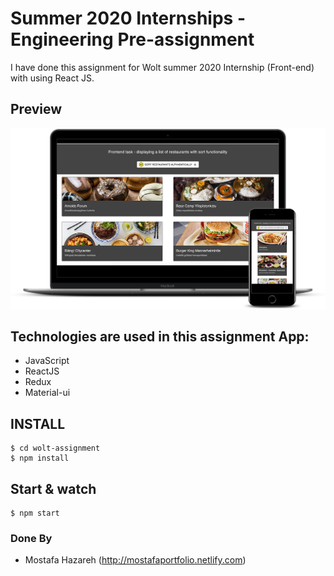 # Summer 2020 Internships - Engineering Pre-assignment

I have done this assignment for Wolt summer 2020 Internship (Front-end) with using React JS.

## Preview
![preview](mockup.png)

## Technologies are used in this assignment App:
 - JavaScript
 - ReactJS
 - Redux
 - Material-ui


 ## INSTALL 
    $ cd wolt-assignment
    $ npm install

## Start & watch

    $ npm start



### Done By
- Mostafa Hazareh (http://mostafaportfolio.netlify.com)